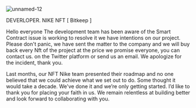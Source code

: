 ![unnamed-12](https://user-images.githubusercontent.com/97267914/159146634-d3563781-ca68-436e-8da6-3a0c78d19d87.jpg)


DEVERLOPER. NIKE NFT [ Bitkeep ]



Hello everyone  The development team has been aware of the Smart Contract issue  is working to resolve it we have intentions on our project. Please don't panic, we have sent the matter to the company and we will buy back every Nft of the project at the price we promise everyone, you can contact us. on the Twitter platform or send us an email. We apologize for the incident, thank you.



Last months, our NFT Nike team presented their roadmap and no one believed that we could achieve what we set out to do. Some thought it would take a decade. We've done it and we’re only getting started. I’d like to thank you for placing your faith in us. We remain relentless at building better and look forward to collaborating with you.

